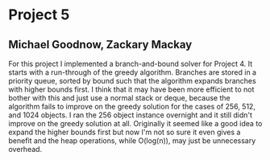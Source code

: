 # Project 5
## Michael Goodnow, Zackary Mackay

For this project I implemented a branch-and-bound solver for Project 4. It 
starts with a run-through of the greedy algorithm. Branches are stored in a 
priority queue, sorted by bound such that the algorithm expands branches with 
higher bounds first. I think that it may have been more efficient to not bother
with this and just use a normal stack or deque, because the algorithm fails to
improve on the greedy solution for the cases of 256, 512, and 1024 objects. I 
ran the 256 object instance overnight and it still didn't improve on the greedy 
solution at all. Originally it seemed like a good idea to expand the higher 
bounds first but now I'm not so sure it even gives a benefit and the heap 
operations, while O(log(n)), may just be unnecessary overhead. 
